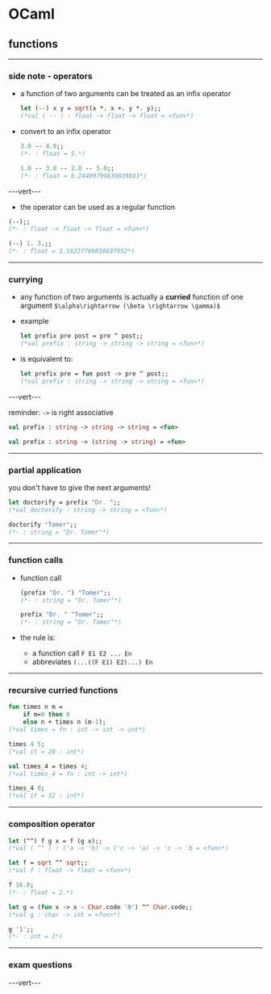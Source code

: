 # OCaml

## functions

---

### side note - operators

* a function of two arguments can be treated as an infix operator

    ```ocaml
    let (--) x y = sqrt(x *. x +. y *. y);;
    (*val ( -- ) : float -> float -> float = <fun>*)
    ```

* convert to an infix operator

    ```ocaml
    3.0 -- 4.0;;
    (*- : float = 5.*)

    1.0 -- 3.0 -- 2.0 -- 5.0;;
    (*- : float = 6.24499799839839831*)
    ```

---vert---

* the operator can be used as a regular function

```ocaml
(--);;
(*- : float -> float -> float = <fun>*)

(--) 1. 3.;;
(*- : float = 3.16227766016837952*)
```

---

### currying

* any function of two arguments is actually a **curried** function of one argument `$\alpha\rightarrow (\beta \rightarrow \gamma)$`
* example

    ```ocaml
    let prefix pre post = pre ^ post;;
    (*val prefix : string -> string -> string = <fun>*)
    ```

* is equivalent to:

    ```ocaml
    let prefix pre = fun post -> pre ^ post;;
    (*val prefix : string -> string -> string = <fun>*)
    ```

---vert---

reminder: `->` is right associative

```ocaml
val prefix : string -> string -> string = <fun>

val prefix : string -> (string -> string) = <fun>
```

---

### partial application

you don't have to give the next arguments!

```ocaml
let doctorify = prefix "Dr. ";;
(*val doctorify : string -> string = <fun>*)

doctorify "Tomer";;
(*- : string = "Dr. Tomer"*)
```

---

### function calls

* function call

    ```ocaml
    (prefix "Dr. ") "Tomer";;
    (*- : string = "Dr. Tomer"*)

    prefix "Dr. " "Tomer";;
    (*- : string = "Dr. Tomer"*)
    ```

* the rule is:
  * a function call `F E1 E2 ... En`
  * abbreviates `(...((F E1) E2)...) En`

---

### recursive curried functions

```ocaml
fun times n m =
    if m=0 then 0
    else n + times n (m-1);
(*val times = fn : int -> int -> int*)

times 4 5;
(*val it = 20 : int*)

val times_4 = times 4;
(*val times_4 = fn : int -> int*)

times_4 8;
(*val it = 32 : int*)
```

---

### composition operator

```ocaml
let (^^) f g x = f (g x);;
(*val ( ^^ ) : ('a -> 'b) -> ('c -> 'a) -> 'c -> 'b = <fun>*)

let f = sqrt ^^ sqrt;;
(*val f : float -> float = <fun>*)

f 16.0;
(*- : float = 2.*)

let g = (fun x -> x - Char.code '0') ^^ Char.code;;
(*val g : char -> int = <fun>*)

g '1';;
(*- : int = 1*)
```

---

### exam questions

---vert---

<!-- .slide: data-background-iframe="http://localhost:16789/notebooks/tut1-exam-questions.ipynb" data-background-interactive -->
